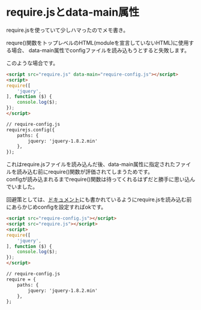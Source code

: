 require.jsとdata-main属性
==========================

require.jsを使っていて少しハマったのでメモ書き。

requre()関数をトップレベルのHTML(moduleを宣言していないHTML)に使用する場合、 
data-main属性でconfigファイルを読み込もうとすると失敗します。

このような場合です。

```html
<script src="require.js" data-main="require-config.js"></script>
<script>
require([
    'jquery',
], function ($) {
    console.log($);
});
</script>

// require-config.js
requirejs.config({
    paths: {
        jquery: 'jquery-1.8.2.min'
    },
});
```

これはrequire.jsファイルを読み込んだ後、data-main属性に指定されたファイルを読み込む前にrequire()関数が評価されてしまうためです。  
configが読み込まれるまでrequire()関数は待ってくれるはずだと勝手に思い込んでいました。 

回避策としては、[ドキュメント](http://requirejs.org/docs/api.html#config)にも書かれているようにrequire.jsを読み込む前にあらかじめconfigを設定すればokです。

```html
<script src="require-config.js"></script>
<script src="require.js"></script>
<script>
require([
    'jquery',
], function ($) {
    console.log($);
});
</script>

// require-config.js
require = {
    paths: {
        jquery: 'jquery-1.8.2.min'
    },
};
```
